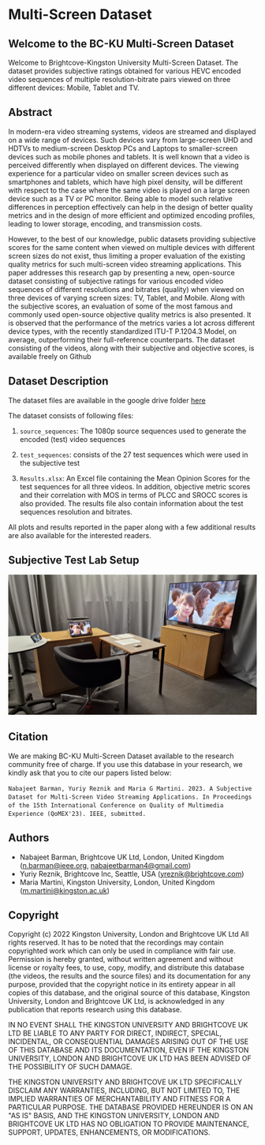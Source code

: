 # Multi-Screen Dataset

## Welcome to the BC-KU Multi-Screen Dataset

Welcome to Brightcove-Kingston University Multi-Screen Dataset. The dataset provides subjective ratings obtained for various HEVC encoded video sequences of multiple resolution-bitrate pairs viewed on three different devices: Mobile, Tablet and TV.

## Abstract
In modern-era video streaming systems, videos are streamed and displayed on a wide range of devices. Such devices vary from large-screen UHD and HDTVs to medium-screen Desktop PCs and Laptops to smaller-screen devices such as mobile phones and tablets. It is well known that a video is perceived differently when displayed on different devices. The viewing experience for a particular video on smaller screen devices such as smartphones and tablets, which have high pixel density, will be different with respect to the case where the same video is played on a large screen device such as a TV or PC monitor. Being able to model such relative differences in perception effectively can help in the design of better quality metrics and in the design of more efficient and optimized encoding profiles, leading to lower storage, encoding, and transmission costs.

However, to the best of our knowledge, public datasets providing subjective scores for the same content when viewed on multiple devices with different screen sizes do not exist, thus limiting a proper evaluation of the existing quality metrics for such multi-screen video streaming applications. This paper addresses this research gap by presenting a new, open-source dataset consisting of subjective ratings for various encoded video sequences of different resolutions and bitrates (quality) when viewed on three devices of varying screen sizes: TV, Tablet, and Mobile. Along with the subjective scores, an evaluation of some of the most famous and commonly used open-source objective quality metrics is also presented. It is observed that the performance of the metrics varies a lot across different device types, with the recently standardized ITU-T P.1204.3 Model, on average, outperforming their full-reference counterparts. The dataset consisting of the videos, along with their subjective and objective scores, is available freely on Github

## Dataset Description

The dataset files are available in the google drive folder [here](https://drive.google.com/drive/folders/1SZT_s2E1zvZ_DQabpED4H3ZDlB0ef4qQ?usp=sharing)

The dataset consists of following files:

1. `source_sequences`: The 1080p source sequences used to generate the encoded (test) video sequences

2. `test_sequences`: consists of the 27 test sequences which were used in the subjective test

3. `Results.xlsx`: An Excel file containing the Mean Opinion Scores for the test sequences for all three videos. In addition, objective metric scores and their correlation with MOS in terms of PLCC and SROCC scores is also provided. The results file also contain information about the test sequences resolution and bitrates. 

All plots and results reported in the paper along with a few additional results are also available for the interested readers.

## Subjective Test Lab Setup

![alt text](https://github.com/NabajeetBarman/Multiscreen-Dataset/blob/main/subjective_test_lab_setup.jpg?raw=true)


## Citation

We are making BC-KU Multi-Screen Dataset available to the research community free of charge. If you use this database in your research, we kindly ask that you to cite our papers listed below:

`Nabajeet Barman, Yuriy Reznik and Maria G Martini. 2023. A Subjective Dataset for Multi-Screen Video Streaming Applications. In Proceedings of the 15th International Conference on Quality of Multimedia Experience (QoMEX'23). IEEE, submitted.`

## Authors

- Nabajeet Barman, Brightcove UK Ltd, London, United Kingdom (n.barman@ieee.org, nabajeetbarman4@gmail.com)
- Yuriy Reznik, Brightcove Inc, Seattle, USA  (yreznik@brightcove.com)
- Maria Martini, Kingston University, London, United Kingdom (m.martini@kingston.ac.uk)

## Copyright

Copyright (c) 2022 Kingston University, London and Brightcove UK Ltd 
All rights reserved. 
It has to be noted that the recordings may contain copyrighted work which can only be used in compliance with fair use.
Permission is hereby granted, without written agreement and without license or royalty fees, to use, copy, modify, and distribute this database (the videos, the results and the source files) and its documentation for any purpose, provided that the copyright notice in its entirety appear in all copies of this database, and the original source of this database, Kingston University, London and Brightcove UK Ltd, is acknowledged in any publication that reports research using this database.

IN NO EVENT SHALL THE KINGSTON UNIVERSITY AND BRIGHTCOVE UK LTD BE LIABLE TO ANY PARTY FOR DIRECT, INDIRECT, SPECIAL, INCIDENTAL, OR CONSEQUENTIAL DAMAGES ARISING OUT OF THE USE OF THIS DATABASE AND ITS DOCUMENTATION, EVEN IF THE KINGSTON UNIVERSITY, LONDON AND BRIGHTCOVE UK LTD HAS BEEN ADVISED OF THE POSSIBILITY OF SUCH DAMAGE. 

THE KINGSTON UNIVERSITY AND BRIGHTCOVE UK LTD SPECIFICALLY DISCLAIM ANY WARRANTIES, INCLUDING, BUT NOT LIMITED TO, THE IMPLIED WARRANTIES OF MERCHANTABILITY AND FITNESS FOR A PARTICULAR PURPOSE. THE DATABASE PROVIDED HEREUNDER IS ON AN "AS IS" BASIS, AND THE KINGSTON UNIVERSITY, LONDON AND BRIGHTCOVE UK LTD HAS NO OBLIGATION TO PROVIDE MAINTENANCE, SUPPORT, UPDATES, ENHANCEMENTS, OR MODIFICATIONS.
